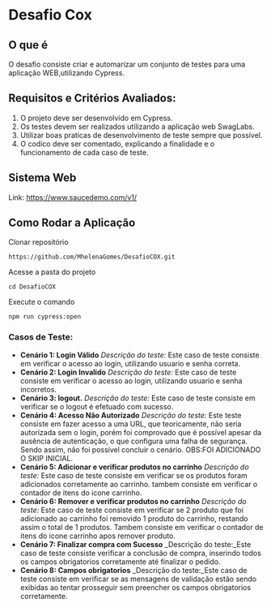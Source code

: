 # Desafio Cox 

## O que é
O desafio consiste criar e automarizar um conjunto de testes para uma aplicação WEB,utilizando Cypress.

## Requisitos e Critérios Avaliados:
1. O projeto deve ser desenvolvido em Cypress.
2. Os testes devem ser realizados utilizando a aplicação web SwagLabs.
3. Utilizar boas praticas de desenvolvimento de teste sempre que possivel.
4. O codico deve ser comentado, explicando a finalidade e o funcionamento de cada caso de teste.

## Sistema Web
Link: https://www.saucedemo.com/v1/

## Como Rodar a Aplicação

Clonar repositório
```
https://github.com/MhelenaGomes/DesafioCOX.git

```
Acesse a pasta do projeto

```
cd DesafioCOX

```
Execute o comando

```
npm run cypress:open

```
### Casos de Teste:
- **Cenário 1: Login Válido**
_Descrição do teste:_ Este caso de teste consiste em verificar o acesso ao login, utilizando usuario e senha correta.
- **Cenário 2: Login Invalido**
_Descrição do teste:_ Este caso de teste consiste em verificar o acesso ao login, utilizando usuario e senha incorretos.
- **Cenário 3: logout.**
_Descrição do teste:_ Este caso de teste consiste em verificar se o logout é efetuado com sucesso.
- **Cenário 4: Acesso Não Autorizado**
_Descrição do teste:_ Este teste consiste em fazer acesso a uma URL, que teoricamente, não seria autorizada sem o login,
  porém foi comprovado que é possível apesar da ausência de autenticação, o que configura uma falha de segurança.
  Sendo assim, não foi possível concluir o cenário.
  OBS:FOI ADICIONADO O SKIP INICIAL.
- **Cenário 5: Adicionar e verificar produtos no carrinho**
_Descrição do teste:_ Este caso de teste consiste em verificar se os produtos foram adicionados corretamente ao carrinho.
tambem consiste em verificar o contador de itens do icone carrinho.
- **Cenário 6: Remover e verificar produtos no carrinho**
_Descrição do teste:_ Este caso de teste consiste em verificar se 2 produto que foi adicionado ao carrinho foi removido 1 produto do carrinho, restando assim o total de 1 produtos. Tambem consiste em verificar o contador de itens do icone carrinho apos remover produto.
- **Cenário 7: Finalizar compra com Sucesso**
_Descrição do teste:_Este caso de teste consiste verificar a conclusão de compra, inserindo todos os campos obrigatorios corretamente até finalizar o pedido.
- **Cenário 8: Campos obrigatorios**
 _Descrição do teste:_Este caso de teste consiste em verificar se as mensagens de validação estão sendo exibidas ao tentar prosseguir sem preencher os campos obrigatorios corretamente.



  









 
